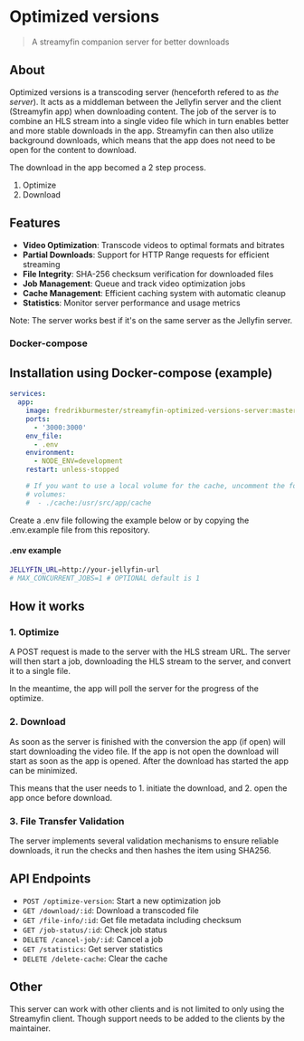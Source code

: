 # Optimized versions
> A streamyfin companion server for better downloads

## About

Optimized versions is a transcoding server (henceforth refered to as _the server_). It acts as a middleman between the Jellyfin server and the client (Streamyfin app) when downloading content. The job of the server is to combine an HLS stream into a single video file which in turn enables better and more stable downloads in the app. Streamyfin can then also utilize background downloads, which means that the app does not need to be open for the content to download. 

The download in the app becomed a 2 step process.

1. Optimize
2. Download

## Features

- **Video Optimization**: Transcode videos to optimal formats and bitrates
- **Partial Downloads**: Support for HTTP Range requests for efficient streaming
- **File Integrity**: SHA-256 checksum verification for downloaded files
- **Job Management**: Queue and track video optimization jobs
- **Cache Management**: Efficient caching system with automatic cleanup
- **Statistics**: Monitor server performance and usage metrics


Note: The server works best if it's on the same server as the Jellyfin server.

### Docker-compose

## Installation using Docker-compose (example)

```yaml
services:
  app:
    image: fredrikburmester/streamyfin-optimized-versions-server:master
    ports:
      - '3000:3000'
    env_file:
      - .env
    environment:
      - NODE_ENV=development
    restart: unless-stopped

    # If you want to use a local volume for the cache, uncomment the following lines:
    # volumes:
    #  - ./cache:/usr/src/app/cache
```

Create a .env file following the example below or by copying the .env.example file from this repository.

#### .env example

```bash
JELLYFIN_URL=http://your-jellyfin-url 
# MAX_CONCURRENT_JOBS=1 # OPTIONAL default is 1
```

## How it works

### 1. Optimize

A POST request is made to the server with the HLS stream URL. The server will then start a job, downloading the HLS stream to the server, and convert it to a single file. 

In the meantime, the app will poll the server for the progress of the optimize. 

### 2. Download

As soon as the server is finished with the conversion the app (if open) will start downloading the video file. If the app is not open the download will start as soon as the app is opened. After the download has started the app can be minimized. 

This means that the user needs to 1. initiate the download, and 2. open the app once before download. 

### 3. File Transfer Validation

The server implements several validation mechanisms to ensure reliable downloads, it run the checks and then hashes the item using SHA256.

## API Endpoints

- `POST /optimize-version`: Start a new optimization job
- `GET /download/:id`: Download a transcoded file
- `GET /file-info/:id`: Get file metadata including checksum
- `GET /job-status/:id`: Check job status
- `DELETE /cancel-job/:id`: Cancel a job
- `GET /statistics`: Get server statistics
- `DELETE /delete-cache`: Clear the cache

## Other

This server can work with other clients and is not limited to only using the Streamyfin client. Though support needs to be added to the clients by the maintainer. 
